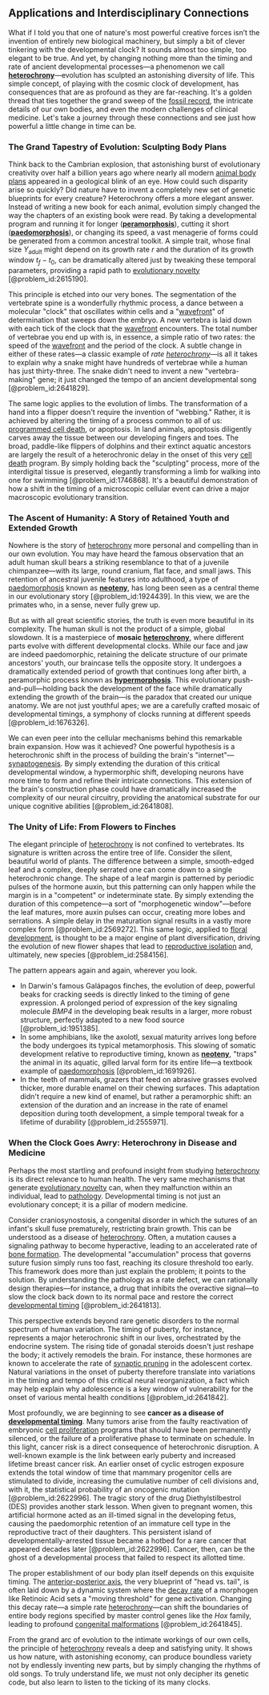 ## Applications and Interdisciplinary Connections

What if I told you that one of nature's most powerful creative forces isn’t the invention of entirely new biological machinery, but simply a bit of clever tinkering with the developmental clock? It sounds almost too simple, too elegant to be true. And yet, by changing nothing more than the timing and rate of ancient developmental processes—a phenomenon we call **[heterochrony](@article_id:145228)**—evolution has sculpted an astonishing diversity of life. This simple concept, of playing with the cosmic clock of development, has consequences that are as profound as they are far-reaching. It's a golden thread that ties together the grand sweep of the [fossil record](@article_id:136199), the intricate details of our own bodies, and even the modern challenges of clinical medicine. Let's take a journey through these connections and see just how powerful a little change in time can be.

### The Grand Tapestry of Evolution: Sculpting Body Plans

Think back to the Cambrian explosion, that astonishing burst of evolutionary creativity over half a billion years ago where nearly all modern [animal body plans](@article_id:147312) appeared in a geological blink of an eye. How could such disparity arise so quickly? Did nature have to invent a completely new set of genetic blueprints for every creature? Heterochrony offers a more elegant answer. Instead of writing a new book for each animal, evolution simply changed the way the chapters of an existing book were read. By taking a developmental program and running it for longer (**[peramorphosis](@article_id:269359)**), cutting it short (**[paedomorphosis](@article_id:262585)**), or changing its speed, a vast menagerie of forms could be generated from a common ancestral toolkit. A simple trait, whose final size $Y_{\mathrm{adult}}$ might depend on its growth rate $r$ and the duration of its growth window $t_f - t_0$, can be dramatically altered just by tweaking these temporal parameters, providing a rapid path to [evolutionary novelty](@article_id:270956) [@problem_id:2615190].

This principle is etched into our very bones. The segmentation of the vertebrate spine is a wonderfully rhythmic process, a dance between a molecular "clock" that oscillates within cells and a "[wavefront](@article_id:197462)" of determination that sweeps down the embryo. A new vertebra is laid down with each tick of the clock that the [wavefront](@article_id:197462) encounters. The total number of vertebrae you end up with is, in essence, a simple ratio of two rates: the speed of the [wavefront](@article_id:197462) and the period of the clock. A subtle change in either of these rates—a classic example of *rate [heterochrony](@article_id:145228)*—is all it takes to explain why a snake might have hundreds of vertebrae while a human has just thirty-three. The snake didn't need to invent a new "vertebra-making" gene; it just changed the tempo of an ancient developmental song [@problem_id:2641829].

The same logic applies to the evolution of limbs. The transformation of a hand into a flipper doesn't require the invention of "webbing." Rather, it is achieved by altering the timing of a process common to all of us: [programmed cell death](@article_id:145022), or apoptosis. In land animals, apoptosis diligently carves away the tissue between our developing fingers and toes. The broad, paddle-like flippers of dolphins and their extinct aquatic ancestors are largely the result of a heterochronic delay in the onset of this very [cell death](@article_id:168719) program. By simply holding back the "sculpting" process, more of the interdigital tissue is preserved, elegantly transforming a limb for walking into one for swimming [@problem_id:1746868]. It's a beautiful demonstration of how a shift in the timing of a microscopic cellular event can drive a major macroscopic evolutionary transition.

### The Ascent of Humanity: A Story of Retained Youth and Extended Growth

Nowhere is the story of [heterochrony](@article_id:145228) more personal and compelling than in our own evolution. You may have heard the famous observation that an adult human skull bears a striking resemblance to that of a juvenile chimpanzee—with its large, round cranium, flat face, and small jaws. This retention of ancestral juvenile features into adulthood, a type of [paedomorphosis](@article_id:262585) known as **[neoteny](@article_id:260163)**, has long been seen as a central theme in our evolutionary story [@problem_id:1924439]. In this view, we are the primates who, in a sense, never fully grew up.

But as with all great scientific stories, the truth is even more beautiful in its complexity. The human skull is not the product of a simple, global slowdown. It is a masterpiece of **mosaic [heterochrony](@article_id:145228)**, where different parts evolve with different developmental clocks. While our face and jaw are indeed paedomorphic, retaining the delicate structure of our primate ancestors' youth, our braincase tells the opposite story. It undergoes a dramatically extended period of growth that continues long after birth, a peramorphic process known as **[hypermorphosis](@article_id:272712)**. This evolutionary push-and-pull—holding back the development of the face while dramatically extending the growth of the brain—is the paradox that created our unique anatomy. We are not just youthful apes; we are a carefully crafted mosaic of developmental timings, a symphony of clocks running at different speeds [@problem_id:1676326].

We can even peer into the cellular mechanisms behind this remarkable brain expansion. How was it achieved? One powerful hypothesis is a heterochronic shift in the process of building the brain's "internet"—[synaptogenesis](@article_id:168365). By simply extending the duration of this critical developmental window, a hypermorphic shift, developing neurons have more time to form and refine their intricate connections. This extension of the brain's construction phase could have dramatically increased the complexity of our neural circuitry, providing the anatomical substrate for our unique cognitive abilities [@problem_id:2641808].

### The Unity of Life: From Flowers to Finches

The elegant principle of [heterochrony](@article_id:145228) is not confined to vertebrates. Its signature is written across the entire tree of life. Consider the silent, beautiful world of plants. The difference between a simple, smooth-edged leaf and a complex, deeply serrated one can come down to a single heterochronic change. The shape of a leaf margin is patterned by periodic pulses of the hormone auxin, but this patterning can only happen while the margin is in a "competent" or indeterminate state. By simply extending the duration of this competence—a sort of "morphogenetic window"—before the leaf matures, more auxin pulses can occur, creating more lobes and serrations. A simple delay in the maturation signal results in a vastly more complex form [@problem_id:2569272]. This same logic, applied to [floral development](@article_id:262995), is thought to be a major engine of plant diversification, driving the evolution of new flower shapes that lead to [reproductive isolation](@article_id:145599) and, ultimately, new species [@problem_id:2584156].

The pattern appears again and again, wherever you look.
-   In Darwin's famous Galápagos finches, the evolution of deep, powerful beaks for cracking seeds is directly linked to the timing of gene expression. A prolonged period of expression of the key signaling molecule *BMP4* in the developing beak results in a larger, more robust structure, perfectly adapted to a new food source [@problem_id:1951385].
-   In some amphibians, like the axolotl, sexual maturity arrives long before the body undergoes its typical metamorphosis. This slowing of somatic development relative to reproductive timing, known as **[neoteny](@article_id:260163)**, "traps" the animal in its aquatic, gilled larval form for its entire life—a textbook example of [paedomorphosis](@article_id:262585) [@problem_id:1691926].
-   In the teeth of mammals, grazers that feed on abrasive grasses evolved thicker, more durable enamel on their chewing surfaces. This adaptation didn't require a new kind of enamel, but rather a peramorphic shift: an extension of the duration and an increase in the rate of enamel deposition during tooth development, a simple temporal tweak for a lifetime of durability [@problem_id:2555971].

### When the Clock Goes Awry: Heterochrony in Disease and Medicine

Perhaps the most startling and profound insight from studying [heterochrony](@article_id:145228) is its direct relevance to human health. The very same mechanisms that generate [evolutionary novelty](@article_id:270956) can, when they malfunction within an individual, lead to [pathology](@article_id:193146). Developmental timing is not just an evolutionary concept; it is a pillar of modern medicine.

Consider craniosynostosis, a congenital disorder in which the sutures of an infant's skull fuse prematurely, restricting brain growth. This can be understood as a disease of [heterochrony](@article_id:145228). Often, a mutation causes a signaling pathway to become hyperactive, leading to an accelerated rate of [bone formation](@article_id:266347). The developmental "accumulation" process that governs suture fusion simply runs too fast, reaching its closure threshold too early. This framework does more than just explain the problem; it points to the solution. By understanding the pathology as a rate defect, we can rationally design therapies—for instance, a drug that inhibits the overactive signal—to slow the clock back down to its normal pace and restore the correct [developmental timing](@article_id:276261) [@problem_id:2641813].

This perspective extends beyond rare genetic disorders to the normal spectrum of human variation. The timing of puberty, for instance, represents a major heterochronic shift in our lives, orchestrated by the endocrine system. The rising tide of gonadal steroids doesn't just reshape the body; it actively remodels the brain. For instance, these hormones are known to accelerate the rate of [synaptic pruning](@article_id:173368) in the adolescent cortex. Natural variations in the onset of puberty therefore translate into variations in the timing and tempo of this critical neural reorganization, a fact which may help explain why adolescence is a key window of vulnerability for the onset of various mental health conditions [@problem_id:2641842].

Most profoundly, we are beginning to see **cancer as a disease of [developmental timing](@article_id:276261)**. Many tumors arise from the faulty reactivation of embryonic [cell proliferation](@article_id:267878) programs that should have been permanently silenced, or the failure of a proliferative phase to terminate on schedule. In this light, cancer risk is a direct consequence of heterochronic disruption. A well-known example is the link between early puberty and increased lifetime breast cancer risk. An earlier onset of cyclic estrogen exposure extends the total window of time that mammary progenitor cells are stimulated to divide, increasing the cumulative number of cell divisions and, with it, the statistical probability of an oncogenic mutation [@problem_id:2622996]. The tragic story of the drug Diethylstilbestrol (DES) provides another stark lesson. When given to pregnant women, this artificial hormone acted as an ill-timed signal in the developing fetus, causing the paedomorphic retention of an immature cell type in the reproductive tract of their daughters. This persistent island of developmentally-arrested tissue became a hotbed for a rare cancer that appeared decades later [@problem_id:2622996]. Cancer, then, can be the ghost of a developmental process that failed to respect its allotted time.

The proper establishment of our body plan itself depends on this exquisite timing. The [anterior-posterior axis](@article_id:201912), the very blueprint of "head vs. tail", is often laid down by a dynamic system where the [decay rate](@article_id:156036) of a morphogen like Retinoic Acid sets a "moving threshold" for gene activation. Changing this decay rate—a simple rate [heterochrony](@article_id:145228)—can shift the boundaries of entire body regions specified by master control genes like the *Hox* family, leading to profound [congenital malformations](@article_id:201148) [@problem_id:2641845].

From the grand arc of evolution to the intimate workings of our own cells, the principle of [heterochrony](@article_id:145228) reveals a deep and satisfying unity. It shows us how nature, with astonishing economy, can produce boundless variety not by endlessly inventing new parts, but by simply changing the rhythms of old songs. To truly understand life, we must not only decipher its genetic code, but also learn to listen to the ticking of its many clocks.
